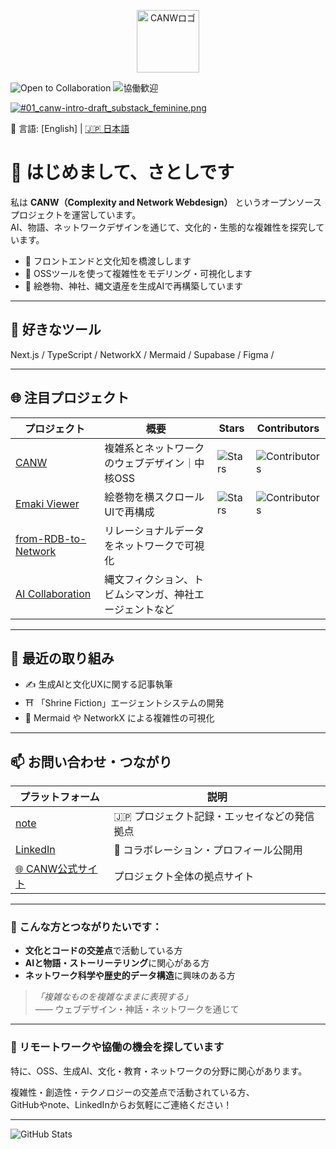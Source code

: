 <p align="center">
  <img src="https://github.com/satoshi-create/complexity-and-network-webdesign/blob/main/docs/branding-mvp-launch/images/logos/logo_cultural-emergent.png" alt="CANWロゴ" width="100"/>
</p>

![Open to Collaboration](https://img.shields.io/badge/Open%20to-Collaboration-6f42c1?style=flat-square&logo=Handshake&logoColor=white)
![協働歓迎](https://img.shields.io/badge/%E5%8D%94%E5%83%8D-%E6%AD%93%E8%BF%8E-brightgreen?style=flat-square)

[![#01_canw-intro-draft_substack_feminine.png](https://github.com/satoshi-create/complexity-and-network-webdesign/blob/main/docs/branding-mvp-launch/images/hero/%2301_canw-intro-draft/%2301_canw-intro-draft_substack_feminine.png)](https://github.com/satoshi-create/complexity-and-network-webdesign)

📘 言語: [English] | [🇯🇵 日本語](./README.ja.md)

# 👋 はじめまして、さとしです

私は **CANW（Complexity and Network Webdesign）** というオープンソースプロジェクトを運営しています。  
AI、物語、ネットワークデザインを通じて、文化的・生態的な複雑性を探究しています。

- 🌱 フロントエンドと文化知を橋渡しします  
- 🧠 OSSツールを使って複雑性をモデリング・可視化します  
- 🎴 絵巻物、神社、縄文遺産を生成AIで再構築しています

---

## 🧰 好きなツール

Next.js / TypeScript / NetworkX / Mermaid / Supabase / Figma /

---

## 🌐 注目プロジェクト

| プロジェクト | 概要 | Stars | Contributors |
|--------------|------|--------|---------------|
| [CANW](https://github.com/satoshi-create/complexity-and-network-webdesign) | 複雑系とネットワークのウェブデザイン｜中核OSS | ![Stars](https://img.shields.io/github/stars/satoshi-create/complexity-and-network-webdesign?style=social) | ![Contributors](https://img.shields.io/github/contributors/satoshi-create/complexity-and-network-webdesign?color=brightgreen) |
| [Emaki Viewer](https://github.com/satoshi-create/emakimono-next) | 絵巻物を横スクロールUIで再構成 | ![Stars](https://img.shields.io/github/stars/satoshi-create/emakimono-next?style=social) | ![Contributors](https://img.shields.io/github/contributors/satoshi-create/emakimono-next?color=brightgreen) |
| [from-RDB-to-Network](https://github.com/satoshi-create/from-rdb-to-network) | リレーショナルデータをネットワークで可視化 | | |
| [AI Collaboration](https://github.com/satoshi-create/ai-collaboration) | 縄文フィクション、トビムシマンガ、神社エージェントなど | | |

---

## 🧭 最近の取り組み

- ✍️ 生成AIと文化UXに関する記事執筆  
- ⛩ 「Shrine Fiction」エージェントシステムの開発  
- 🧪 Mermaid や NetworkX による複雑性の可視化

---

## 📫 お問い合わせ・つながり

| プラットフォーム | 説明 |
|------------------|-----------------------------|
| [note](https://note.com/your-profile) | 🇯🇵 プロジェクト記録・エッセイなどの発信拠点 |
| [LinkedIn](https://www.linkedin.com/in/your-profile) | 🤝 コラボレーション・プロフィール公開用 |
| [🌐 CANW公式サイト](https://complexity-and-network-webdesign.vercel.app/) | プロジェクト全体の拠点サイト |

---

### 🧩 こんな方とつながりたいです：

- **文化とコードの交差点**で活動している方  
- **AIと物語・ストーリーテリング**に関心がある方  
- **ネットワーク科学や歴史的データ構造**に興味のある方

> _「複雑なものを複雑なままに表現する」_  
> —— ウェブデザイン・神話・ネットワークを通じて

---

### 🤝 リモートワークや協働の機会を探しています
特に、OSS、生成AI、文化・教育・ネットワークの分野に関心があります。

複雑性・創造性・テクノロジーの交差点で活動されている方、  
GitHubやnote、LinkedInからお気軽にご連絡ください！

---

![GitHub Stats](https://github-readme-stats.vercel.app/api?username=satoshi-create&show_icons=true&theme=tokyonight)
